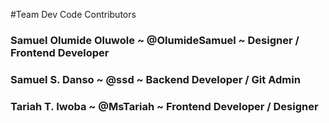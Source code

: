 #Team Dev Code Contributors

### Samuel Olumide Oluwole  ~ @OlumideSamuel  ~	Designer / Frontend Developer

### Samuel S. Danso ~ @ssd  ~ Backend Developer / Git Admin 

### Tariah T. Iwoba ~ @MsTariah ~ Frontend Developer / Designer
